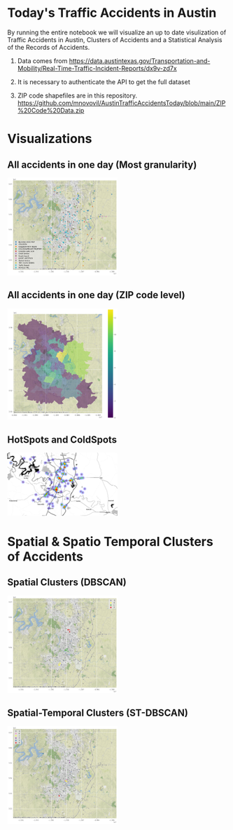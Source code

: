 # Today's Traffic Accidents in Austin

By running the entire notebook we will visualize an up to date visulization of Traffic Accidents in Austin, Clusters of Accidents and a Statistical Analysis of the Records of Accidents.

  1. Data comes from https://data.austintexas.gov/Transportation-and-Mobility/Real-Time-Traffic-Incident-Reports/dx9v-zd7x
  
  2. It is necessary to authenticate the API to get the full dataset
  
  3. ZIP code shapefiles are in this repository. https://github.com/mnovovil/AustinTrafficAccidentsToday/blob/main/ZIP%20Code%20Data.zip

# Visualizations

## All accidents in one day (Most granularity)

<img src="https://github.com/mnovovil/AustinTrafficAccidentsToday/blob/main/accident_visualization_point.png" width="50%" height="50%">

## All accidents in one day (ZIP code level)

<img src="https://github.com/mnovovil/AustinTrafficAccidentsToday/blob/main/accident_visualization_zip.png" width="50%" height="50%">

## HotSpots and ColdSpots

<img src="https://github.com/mnovovil/AustinTrafficAccidentsToday/blob/main/hotspot.png" width="50%" height="50%"> 

# Spatial & Spatio Temporal Clusters of Accidents 


## Spatial Clusters (DBSCAN)

<img src="https://github.com/mnovovil/AustinTrafficAccidentsToday/blob/main/spatial_clusters.png" width="50%" height="50%"> 

## Spatial-Temporal Clusters (ST-DBSCAN)

<img src="https://github.com/mnovovil/AustinTrafficAccidentsToday/blob/main/spatio_temporal_clusters.png" width="50%" height="50%"> 
